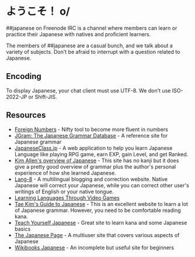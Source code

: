 # ようこそ！ o/

\##japanese on Freenode IRC is a channel where members can learn or practice
their Japanese with natives and proficient learners.

The members of ##japanese are a casual bunch, and we talk about a variety of
subjects. Don't be afraid to interrupt with a question related to Japanese.

## Encoding
To display Japanese, your chat client must use UTF-8. We don't use ISO-2022-JP
or Shift-JIS.

## Resources
* [Foreign Numbers](https://foreignnumbers.com/) - Nifty tool to become more fluent in numbers
* [JGram: The Japanese Grammar Database](http://jgram.org/) - A reference site for Japanese grammar
* [JapaneseClass.jp](http://japaneseclass.jp/) - A web application to help you learn Japanese Language like playing RPG game, earn EXP, gain Level, and get Ranked.
* [Kim Allen's overview of Japanese](http://kimallen.sheepdogdesign.net/Japanese/index.html) - This site has no kanji but it does give a pretty good overview of grammar plus the author's personal experience of how she learned Japanese.
* [Lang-8](http://lang-8.com/) - A multilingual blogging and correction website. Native Japanese will correct your Japanese, while you can correct other user's writings of English or your native tongue.
* [Learning Languages Through Video Games](http://www.lltvg.com/)
* [Tae Kim's Guide to Japanese](http://www.guidetojapanese.org/) - This is an excellent website to learn a lot of Japanese grammar. However, you need to be comfortable reading kana.
* [Teach Yourself Japanese](http://www.sf.airnet.ne.jp/ts/japanese/) - Great site to learn kana and some Japanese basics
* [The Japanese Page](http://www.thejapanesepage.com/lessons) - A multiuser site that covers various aspects of Japanese
* [Wikibooks Japanese](http://en.wikibooks.org/wiki/Japanese) - An incomplete but useful site for beginners
